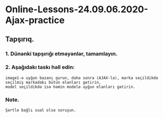 # Online-Lessons-24.09.06.2020-Ajax-practice

## Tapşırıq.

### 1. Dünənki tapşırığı etməyənlər, tamamlayın.

### 2. Aşağıdakı taskı həll edin:
    image1-ə uyğun bazanı qurun, daha sonra (AJAX-la), marka seçildikdə seçilmiş markadakı bütün elanları gətirin,
    model seçildikdə isə həmin modelə uyğun elanları gətirin.
       
       
### Note.
    Şərtlə bağlı sual olsa soruşun.
